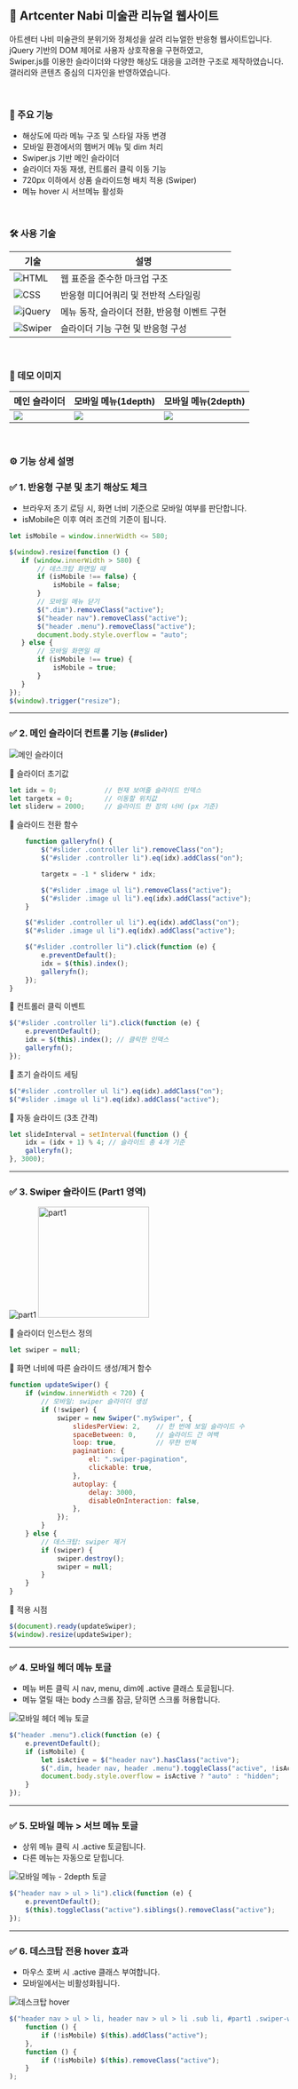 ## 🎨 Artcenter Nabi 미술관 리뉴얼 웹사이트

아트센터 나비 미술관의 분위기와 정체성을 살려 리뉴얼한 반응형 웹사이트입니다. <br>
jQuery 기반의 DOM 제어로 사용자 상호작용을 구현하였고,  <br>
Swiper.js를 이용한 슬라이더와 다양한 해상도 대응을 고려한 구조로 제작하였습니다. <br>
갤러리와 콘텐츠 중심의 디자인을 반영하였습니다.

<br/>

### 🎯 주요 기능

- 해상도에 따라 메뉴 구조 및 스타일 자동 변경
- 모바일 환경에서의 햄버거 메뉴 및 dim 처리
- Swiper.js 기반 메인 슬라이더
- 슬라이더 자동 재생, 컨트롤러 클릭 이동 기능
- 720px 이하에서 상품 슬라이드형 배치 적용 (Swiper)
- 메뉴 hover 시 서브메뉴 활성화

<br/>

### 🛠️ 사용 기술

| 기술 | 설명 |
|------|------|
| ![HTML](https://img.shields.io/badge/HTML5-F05032?logo=html5&logoColor=white&style=flat-square) | 웹 표준을 준수한 마크업 구조 |
| ![CSS](https://img.shields.io/badge/CSS3-1572B6?logo=css3&logoColor=white&style=flat-square) | 반응형 미디어쿼리 및 전반적 스타일링 |
| ![jQuery](https://img.shields.io/badge/jQuery-0769AD?logo=jquery&logoColor=white&style=flat-square) | 메뉴 동작, 슬라이더 전환, 반응형 이벤트 구현 |
| ![Swiper](https://img.shields.io/badge/Swiper-6332F6?logo=swiper&logoColor=white&style=flat-square) | 슬라이더 기능 구현 및 반응형 구성 |

<br/>

### 📸 데모 이미지

| 메인 슬라이더 | 모바일 메뉴(1depth) | 모바일 메뉴(2depth) |
|-------------|----------------|-------------|
| ![](images/ss2.jpg) | ![](images/ss4.jpg) | ![](images/ss5.jpg) |



<br/>

### ⚙️ 기능 상세 설명

### ✅  1. 반응형 구분 및 초기 해상도 체크

- 브라우저 초기 로딩 시, 화면 너비 기준으로 모바일 여부를 판단합니다.
- isMobile은 이후 여러 조건의 기준이 됩니다.

 ``` JavaScript
let isMobile = window.innerWidth <= 580;

$(window).resize(function () {
    if (window.innerWidth > 580) {
        // 데스크탑 화면일 때
        if (isMobile !== false) {
            isMobile = false;
        }
        // 모바일 메뉴 닫기
        $(".dim").removeClass("active");
        $("header nav").removeClass("active");
        $("header .menu").removeClass("active");
        document.body.style.overflow = "auto";
    } else {
        // 모바일 화면일 때
        if (isMobile !== true) {
            isMobile = true;
        }
    }
});
$(window).trigger("resize");
```

---

### ✅ 2. 메인 슬라이더 컨트롤 기능 (#slider)

<img src="images/ss2.jpg"  alt="메인 슬라이더">

📌 슬라이더 초기값
```javascript
let idx = 0;            // 현재 보여줄 슬라이드 인덱스
let targetx = 0;        // 이동할 위치값
let sliderw = 2000;     // 슬라이드 한 장의 너비 (px 기준)
```

📌 슬라이드 전환 함수
```javascript
    function galleryfn() {
        $("#slider .controller li").removeClass("on");
        $("#slider .controller li").eq(idx).addClass("on");

        targetx = -1 * sliderw * idx;

        $("#slider .image ul li").removeClass("active");
        $("#slider .image ul li").eq(idx).addClass("active");
    }

    $("#slider .controller ul li").eq(idx).addClass("on");
    $("#slider .image ul li").eq(idx).addClass("active");

    $("#slider .controller li").click(function (e) {
        e.preventDefault();
        idx = $(this).index();
        galleryfn();
    });
}
```

📌 컨트롤러 클릭 이벤트
```javascript
$("#slider .controller li").click(function (e) {
    e.preventDefault();
    idx = $(this).index(); // 클릭한 인덱스
    galleryfn();
});
```

📌 초기 슬라이드 세팅
```javascript
$("#slider .controller ul li").eq(idx).addClass("on");
$("#slider .image ul li").eq(idx).addClass("active");
```

📌 자동 슬라이드 (3초 간격)
```javascript
let slideInterval = setInterval(function () {
    idx = (idx + 1) % 4; // 슬라이드 총 4개 기준
    galleryfn();
}, 3000);
```

---

### ✅  3. Swiper 슬라이드 (Part1 영역)

<img src="images/ss3_1.jpg" alt="part1">
<img src="images/ss3_2.jpg" width="200px" alt="part1">

📌 슬라이더 인스턴스 정의
```javascript
let swiper = null;
```

📌 화면 너비에 따른 슬라이드 생성/제거 함수
```javascript
function updateSwiper() {
    if (window.innerWidth < 720) {
        // 모바일: swiper 슬라이더 생성
        if (!swiper) {
            swiper = new Swiper(".mySwiper", {
                slidesPerView: 2,    // 한 번에 보일 슬라이드 수
                spaceBetween: 0,     // 슬라이드 간 여백
                loop: true,          // 무한 반복
                pagination: {
                    el: ".swiper-pagination",
                    clickable: true,
                },
                autoplay: {
                    delay: 3000,
                    disableOnInteraction: false,
                },
            });
        }
    } else {
        // 데스크탑: swiper 제거
        if (swiper) {
            swiper.destroy();
            swiper = null;
        }
    }
}
```

📌 적용 시점
```javascript
$(document).ready(updateSwiper);
$(window).resize(updateSwiper);
```

---

### ✅  4. 모바일 헤더 메뉴 토글

- 메뉴 버튼 클릭 시 nav, menu, dim에 .active 클래스 토글됩니다.
- 메뉴 열릴 때는 body 스크롤 잠금, 닫히면 스크롤 허용합니다.

<img src="images/ss4.jpg" alt="모바일 헤더 메뉴 토글">

```javascript
$("header .menu").click(function (e) {
    e.preventDefault();
    if (isMobile) {
        let isActive = $("header nav").hasClass("active");
        $(".dim, header nav, header .menu").toggleClass("active", !isActive);
        document.body.style.overflow = isActive ? "auto" : "hidden";
    }
});
```

---

### ✅  5. 모바일 메뉴 > 서브 메뉴 토글

- 상위 메뉴 클릭 시 .active 토글됩니다.
- 다른 메뉴는 자동으로 닫힙니다.

<img src="images/ss5.jpg" alt="모바일 메뉴 - 2depth 토글">

```javascript
$("header nav > ul > li").click(function (e) {
    e.preventDefault();
    $(this).toggleClass("active").siblings().removeClass("active");
});
```

---

### ✅  6. 데스크탑 전용 hover 효과

- 마우스 호버 시 .active 클래스 부여합니다.
- 모바일에서는 비활성화됩니다.

<img src="images/ss6.jpg" alt="데스크탑 hover">

```javascript
$("header nav > ul > li, header nav > ul > li .sub li, #part1 .swiper-wrapper .swiper-slide a, #part3 .lab a").hover(
    function () {
        if (!isMobile) $(this).addClass("active");
    },
    function () {
        if (!isMobile) $(this).removeClass("active");
    }
);
```

